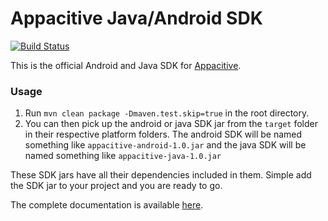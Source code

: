 Appacitive Java/Android SDK
===========================

[![Build Status](https://travis-ci.org/appacitive/appacitive-sdk-core.png?branch=master)](https://travis-ci.org/appacitive/appacitive-sdk-core)

This is the official Android and Java SDK for [Appacitive](http://www.appacitive.com/).

### Usage

1. Run `mvn clean package -Dmaven.test.skip=true` in the root directory.
2. You can then pick up the android or java SDK jar from the `target` folder in their respective platform folders. The android SDK will be named something like `appacitive-android-1.0.jar` and the java SDK will be named something like `appacitive-java-1.0.jar`

These SDK jars have all their dependencies included in them. Simple add the SDK jar to your project and you are ready to go.

The complete documentation is available [here](http://help.appacitive.com/v1.0/index.html).

